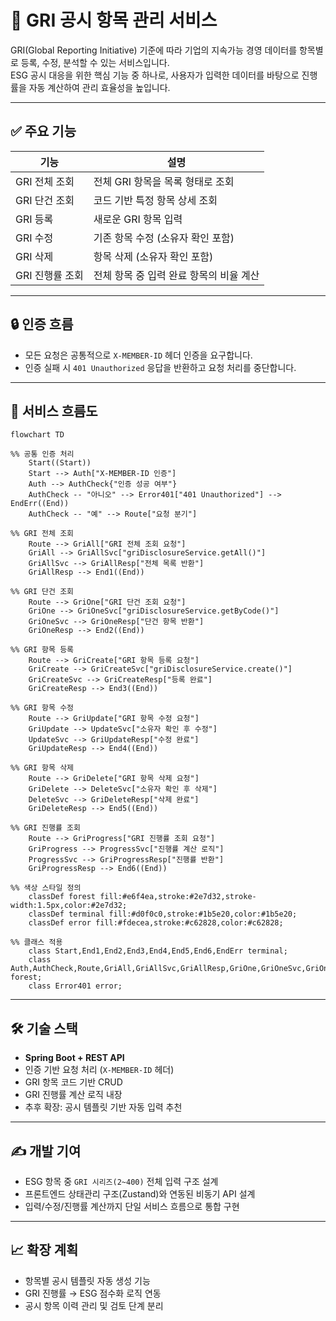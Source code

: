 
# 📘 GRI 공시 항목 관리 서비스

GRI(Global Reporting Initiative) 기준에 따라 기업의 지속가능 경영 데이터를 항목별로 등록, 수정, 분석할 수 있는 서비스입니다.  
ESG 공시 대응을 위한 핵심 기능 중 하나로, 사용자가 입력한 데이터를 바탕으로 진행률을 자동 계산하여 관리 효율성을 높입니다.

---

## ✅ 주요 기능

| 기능 | 설명 |
|------|------|
| GRI 전체 조회 | 전체 GRI 항목을 목록 형태로 조회 |
| GRI 단건 조회 | 코드 기반 특정 항목 상세 조회 |
| GRI 등록 | 새로운 GRI 항목 입력 |
| GRI 수정 | 기존 항목 수정 (소유자 확인 포함) |
| GRI 삭제 | 항목 삭제 (소유자 확인 포함) |
| GRI 진행률 조회 | 전체 항목 중 입력 완료 항목의 비율 계산 |

---

## 🔒 인증 흐름

- 모든 요청은 공통적으로 `X-MEMBER-ID` 헤더 인증을 요구합니다.
- 인증 실패 시 `401 Unauthorized` 응답을 반환하고 요청 처리를 중단합니다.

---

## 🔄 서비스 흐름도

```mermaid
flowchart TD

%% 공통 인증 처리
    Start((Start))
    Start --> Auth["X-MEMBER-ID 인증"]
    Auth --> AuthCheck{"인증 성공 여부"}
    AuthCheck -- "아니오" --> Error401["401 Unauthorized"] --> EndErr((End))
    AuthCheck -- "예" --> Route["요청 분기"]

%% GRI 전체 조회
    Route --> GriAll["GRI 전체 조회 요청"]
    GriAll --> GriAllSvc["griDisclosureService.getAll()"]
    GriAllSvc --> GriAllResp["전체 목록 반환"]
    GriAllResp --> End1((End))

%% GRI 단건 조회
    Route --> GriOne["GRI 단건 조회 요청"]
    GriOne --> GriOneSvc["griDisclosureService.getByCode()"]
    GriOneSvc --> GriOneResp["단건 항목 반환"]
    GriOneResp --> End2((End))

%% GRI 항목 등록
    Route --> GriCreate["GRI 항목 등록 요청"]
    GriCreate --> GriCreateSvc["griDisclosureService.create()"]
    GriCreateSvc --> GriCreateResp["등록 완료"]
    GriCreateResp --> End3((End))

%% GRI 항목 수정
    Route --> GriUpdate["GRI 항목 수정 요청"]
    GriUpdate --> UpdateSvc["소유자 확인 후 수정"]
    UpdateSvc --> GriUpdateResp["수정 완료"]
    GriUpdateResp --> End4((End))

%% GRI 항목 삭제
    Route --> GriDelete["GRI 항목 삭제 요청"]
    GriDelete --> DeleteSvc["소유자 확인 후 삭제"]
    DeleteSvc --> GriDeleteResp["삭제 완료"]
    GriDeleteResp --> End5((End))

%% GRI 진행률 조회
    Route --> GriProgress["GRI 진행률 조회 요청"]
    GriProgress --> ProgressSvc["진행률 계산 로직"]
    ProgressSvc --> GriProgressResp["진행률 반환"]
    GriProgressResp --> End6((End))

%% 색상 스타일 정의
    classDef forest fill:#e6f4ea,stroke:#2e7d32,stroke-width:1.5px,color:#2e7d32;
    classDef terminal fill:#d0f0c0,stroke:#1b5e20,color:#1b5e20;
    classDef error fill:#fdecea,stroke:#c62828,color:#c62828;

%% 클래스 적용
    class Start,End1,End2,End3,End4,End5,End6,EndErr terminal;
    class Auth,AuthCheck,Route,GriAll,GriAllSvc,GriAllResp,GriOne,GriOneSvc,GriOneResp,GriCreate,GriCreateSvc,GriCreateResp,GriUpdate,UpdateSvc,GriUpdateResp,GriDelete,DeleteSvc,GriDeleteResp,GriProgress,ProgressSvc,GriProgressResp forest;
    class Error401 error;
````

---

## 🛠️ 기술 스택

* **Spring Boot + REST API**
* 인증 기반 요청 처리 (`X-MEMBER-ID` 헤더)
* GRI 항목 코드 기반 CRUD
* GRI 진행률 계산 로직 내장
* 추후 확장: 공시 템플릿 기반 자동 입력 추천

---

## ✍️ 개발 기여

* ESG 항목 중 `GRI 시리즈(2~400)` 전체 입력 구조 설계
* 프론트엔드 상태관리 구조(Zustand)와 연동된 비동기 API 설계
* 입력/수정/진행률 계산까지 단일 서비스 흐름으로 통합 구현

---

## 📈 확장 계획

* 항목별 공시 템플릿 자동 생성 기능
* GRI 진행률 → ESG 점수화 로직 연동
* 공시 항목 이력 관리 및 검토 단계 분리


